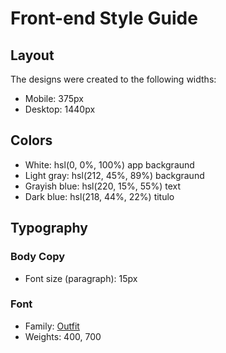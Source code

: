# Front-end Style Guide

## Layout

The designs were created to the following widths:

- Mobile: 375px
- Desktop: 1440px

## Colors

- White: hsl(0, 0%, 100%) app backgraund
- Light gray: hsl(212, 45%, 89%) backgraund
- Grayish blue: hsl(220, 15%, 55%) text
- Dark blue: hsl(218, 44%, 22%) titulo

## Typography

### Body Copy

- Font size (paragraph): 15px

### Font

- Family: [Outfit](https://fonts.google.com/specimen/Outfit)
- Weights: 400, 700
